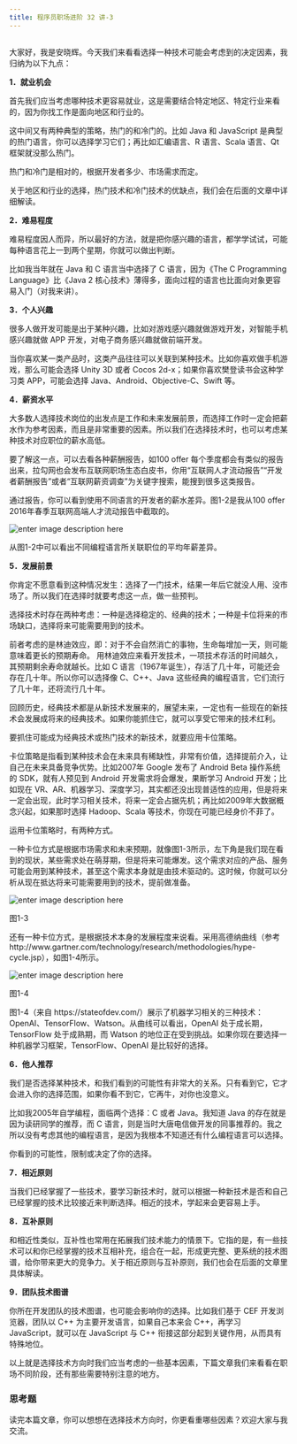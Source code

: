 ```yaml
---
title: 程序员职场进阶 32 讲-3
---
```

<article id="topicContainer" class="column_content"><h2 class="topic_title"></h2><div><p>大家好，我是安晓辉。今天我们来看看选择一种技术可能会考虑到的决定因素，我归纳为以下九点：</p>
<p><strong>1．就业机会</strong></p>
<p>首先我们应当考虑哪种技术更容易就业，这是需要结合特定地区、特定行业来看的，因为你找工作是面向地区和行业的。</p>
<p>这中间又有两种典型的策略，热门的和冷门的。比如 Java 和 JavaScript 是典型的热门语言，你可以选择学习它们；再比如汇编语言、R 语言、Scala 语言、Qt 框架就没那么热门。</p>
<p>热门和冷门是相对的，根据开发者多少、市场需求而定。</p>
<p>关于地区和行业的选择，热门技术和冷门技术的优缺点，我们会在后面的文章中详细解读。</p>
<p><strong>2．难易程度</strong></p>
<p>难易程度因人而异，所以最好的方法，就是把你感兴趣的语言，都学学试试，可能每种语言花上一到两个星期，你就可以做出判断。</p>
<p>比如我当年就在 Java 和 C 语言当中选择了 C 语言，因为《The C Programming Language》比《Java 2 核心技术》薄得多，面向过程的语言也比面向对象更容易入门（对我来讲）。</p>
<p><strong>3．个人兴趣</strong></p>
<p>很多人做开发可能是出于某种兴趣，比如对游戏感兴趣就做游戏开发，对智能手机感兴趣就做 APP 开发，对电子商务感兴趣就做前端开发。</p>
<p>当你喜欢某一类产品时，这类产品往往可以关联到某种技术。比如你喜欢做手机游戏，那么可能会选择 Unity 3D 或者 Cocos 2d-x；如果你喜欢樊登读书会这种学习类 APP，可能会选择 Java、Android、Objective-C、Swift 等。</p>
<p><strong>4．薪资水平</strong></p>
<p>大多数人选择技术岗位的出发点是工作和未来发展前景，而选择工作时一定会把薪水作为参考因素，而且是非常重要的因素。所以我们在选择技术时，也可以考虑某种技术对应职位的薪水高低。</p>
<p>要了解这一点，可以去看各种薪酬报告，如100 offer 每个季度都会有类似的报告出来，拉勾网也会发布互联网职场生态白皮书，你用“互联网人才流动报告”“开发者薪酬报告”或者“互联网薪资调查”为关键字搜索，能搜到很多这类报告。</p>
<p>通过报告，你可以看到使用不同语言的开发者的薪水差异。图1-2是我从100 offer 2016年春季互联网高端人才流动报告中截取的。</p>
<p><img src="http://images.gitbook.cn/84928d80-e63d-11e7-90e6-7d6fd5e64f05" alt="enter image description here" /></p>
<p>从图1-2中可以看出不同编程语言所关联职位的平均年薪差异。</p>
<p><strong>5．发展前景</strong></p>
<p>你肯定不愿意看到这种情况发生：选择了一门技术，结果一年后它就没人用、没市场了。所以我们在选择时就要考虑这一点，做一些预判。</p>
<p>选择技术时存在两种考虑：一种是选择稳定的、经典的技术；一种是卡位将来的市场缺口，选择将来可能需要用到的技术。</p>
<p>前者考虑的是林迪效应，即：对于不会自然消亡的事物，生命每增加一天，则可能意味着更长的预期寿命。
用林迪效应来看开发技术，一项技术存活的时间越久，其预期剩余寿命就越长。比如 C 语言（1967年诞生），存活了几十年，可能还会存在几十年。所以你可以选择像 C、C++、Java 这些经典的编程语言，它们流行了几十年，还将流行几十年。</p>
<p>回顾历史，经典技术都是从新技术发展来的，展望未来，一定也有一些现在的新技术会发展成将来的经典技术。如果你能抓住它，就可以享受它带来的技术红利。</p>
<p>要抓住可能成为经典技术或热门技术的新技术，就要应用卡位策略。</p>
<p>卡位策略是指看到某种技术会在未来具有稀缺性，非常有价值，选择提前介入，让自己在未来具备竞争优势。比如2007年 Google 发布了 Android Beta 操作系统的 SDK，就有人预见到 Android 开发需求将会爆发，果断学习 Android 开发；比如现在 VR、AR、机器学习、深度学习，其实都还没出现普适性的应用，但是将来一定会出现，此时学习相关技术，将来一定会占据先机；再比如2009年大数据概念兴起，如果那时选择 Hadoop、Scala 等技术，你现在可能已经身价不菲了。</p>
<p>运用卡位策略时，有两种方式。</p>
<p>一种卡位方式是根据市场需求和未来预期，就像图1-3所示，左下角是我们现在看到的现状，某些需求处在萌芽期，但是将来可能爆发。这个需求对应的产品、服务可能会用到某种技术，甚至这个需求本身就是由技术驱动的。这时候，你就可以分析从现在抵达将来可能需要用到的技术，提前做准备。</p>
<p><img src="http://images.gitbook.cn/99304340-e63d-11e7-aacf-d3d704fa6be8" alt="enter image description here" /></p>
<p>图1-3</p>
<p>还有一种卡位方式，是根据技术本身的发展程度来说看。采用高德纳曲线（参考
 http://www.gartner.com/technology/research/methodologies/hype-cycle.jsp），如图1-4所示。</p>
<p><img src="http://images.gitbook.cn/a67a35b0-e63d-11e7-aacf-d3d704fa6be8" alt="enter image description here" /></p>
<p>图1-4</p>
<p>图1-4（来自 https://stateofdev.com/）展示了机器学习相关的三种技术：OpenAI、TensorFlow、Watson。从曲线可以看出，OpenAI 处于成长期，TensorFlow 处于成熟期，而 Watson 的地位正在受到挑战。如果你现在要选择一种机器学习框架，TensorFlow、OpenAI 是比较好的选择。</p>
<p><strong>6．他人推荐</strong></p>
<p>我们是否选择某种技术，和我们看到的可能性有非常大的关系。只有看到它，它才会进入你的选择范围，如果你看不到它，它再牛，对你也没意义。</p>
<p>比如我2005年自学编程，面临两个选择：C 或者 Java。我知道 Java 的存在就是因为读研同学的推荐，而 C 语言，则是当时大唐电信做开发的同事推荐的。我之所以没有考虑其他的编程语言，是因为我根本不知道还有什么编程语言可以选择。</p>
<p>你看到的可能性，限制或决定了你的选择。</p>
<p><strong>7．相近原则</strong></p>
<p>当我们已经掌握了一些技术，要学习新技术时，就可以根据一种新技术是否和自己已经掌握的技术比较接近来判断选择。相近的技术，学起来会更容易上手。</p>
<p><strong>8．互补原则</strong></p>
<p>和相近性类似，互补性也常用在拓展我们技术能力的情景下。它指的是，有一些技术可以和你已经掌握的技术互相补充，组合在一起，形成更完整、更系统的技术图谱，给你带来更大的竞争力。关于相近原则与互补原则，我们也会在后面的文章里具体解读。</p>
<p><strong>9．团队技术图谱</strong></p>
<p>你所在开发团队的技术图谱，也可能会影响你的选择。比如我们基于 CEF 开发浏览器，团队以 C++ 为主要开发语言，如果自己本来会 C++，再学习 JavaScript，就可以在 JavaScript 与 C++ 衔接这部分起到关键作用，从而具有特殊地位。</p>
<p>以上就是选择技术方向时我们应当考虑的一些基本因素，下篇文章我们来看看在职场不同阶段，还有那些需要特别注意的地方。</p>
<h3 id="">思考题</h3>
<p>读完本篇文章，你可以想想在选择技术方向时，你更看重哪些因素？欢迎大家与我交流。</p></div></article>
